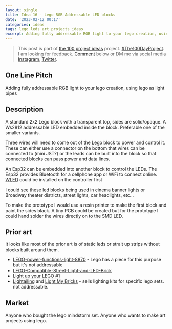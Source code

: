 ```yaml
---
layout: single
title: Idea 16 - Lego RGB Addressable LED blocks
date: '2023-02-12 00:17'
categories: ideas
tags: lego leds art projects ideas
excerpt: Adding fully addressable RGB light to your lego creation, using lego as light pipes, 
---
```


> This post is part of [the 100 project ideas](/projects/2023-100-ideas/) project. [#The100DayProject](https://www.the100dayproject.org/). I am looking for feedback. <a href='#utterances-comments'>Comment</a> below or DM me via social media <a href="https://instagram.com/funvill" rel="nofollow noopener noreferrer"><i class="fab fa-fw fa-instagram" aria-hidden="true"></i><span class="label">Instagram</span></a>, <a href="https://twitter.com/funvill" rel="nofollow noopener noreferrer"><i class="fab fa-fw fa-twitter" aria-hidden="true"></i><span class="label">Twitter</span></a>.

## One Line Pitch

Adding fully addressable RGB light to your lego creation, using lego as light pipes

## Description

A standard 2x2 Lego block with a transparent top, sides are solid/opaque. A Ws2812 addressable LED embedded inside the block. Preferable one of the smaller variants.

Three wires will need to come out of the Lego block to power and control it. These can either use a connector on the bottom that wires can be connected to (mini JST?) or the leads can be built into the block so that connected blocks can pass power and data lines.

An Esp32 can be embedded into another block to control the LEDs. The Esp32 provides Bluetooth for a cellphone app or WiFi to connect online. [WLED](https://github.com/Aircoookie/WLED) could be installed on the controller first

I could see these led blocks being used in cinema banner lights or Broadway theater districts, street lights, car headlights, etc...

To make the prototype I would use a resin printer to make the first block and paint the sides black. A tiny PCB could be created but for the prototype I could hand solder the wires directly on to the SMD LED.

## Prior art

It looks like most of the prior art is of static leds or strait up strips without blocks built around them.

- [LEGO-power-functions-light-8870](https://www.lego.com/en-us/product/lego-power-functions-light-8870) - Lego has a piece for this purpose but it's not addressable
- [LEGO-Compatible-Street-Light-and-LED-Brick](https://www.instructables.com/LEGO-Compatible-Street-Light-and-LED-Brick/)
- [Light up your LEGO #1](https://ramblingbrick.com/2017/04/08/light1/)
- [Lightailing](https://www.lightailing.com/) and [Light My Bricks](https://www.lightmybricks.com/) - sells lighting kits for specific lego sets. not addressable.

## Market

Anyone who bought the lego mindstorm set. Anyone who wants to make art projects using lego.
